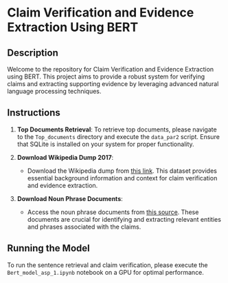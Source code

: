 # Claim Verification and Evidence Extraction Using BERT

## Description

Welcome to the repository for Claim Verification and Evidence Extraction using BERT. This project aims to provide a robust system for verifying claims and extracting supporting evidence by leveraging advanced natural language processing techniques.

## Instructions

1. **Top Documents Retrieval**: To retrieve top documents, please navigate to the `Top_documents` directory and execute the `data_par2` script. Ensure that SQLite is installed on your system for proper functionality.

2. **Download Wikipedia Dump 2017**:
   - Download the Wikipedia dump from [this link](https://fever.ai/download/fever/wiki-pages.zip). This dataset provides essential background information and context for claim verification and evidence extraction.

3. **Download Noun Phrase Documents**:
   - Access the noun phrase documents from [this source](https://public.ukp.informatik.tu-darmstadt.de/fever-2018-team-athene/document_retrieval_datasets.zip). These documents are crucial for identifying and extracting relevant entities and phrases associated with the claims.
   
## Running the Model

To run the sentence retrieval and claim verification, please execute the `Bert_model_asp_1.ipynb` notebook on a GPU for optimal performance.


